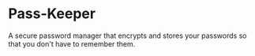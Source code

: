 # Pass-Keeper
A secure password manager that encrypts and stores your passwords so that you don't have to remember them.
